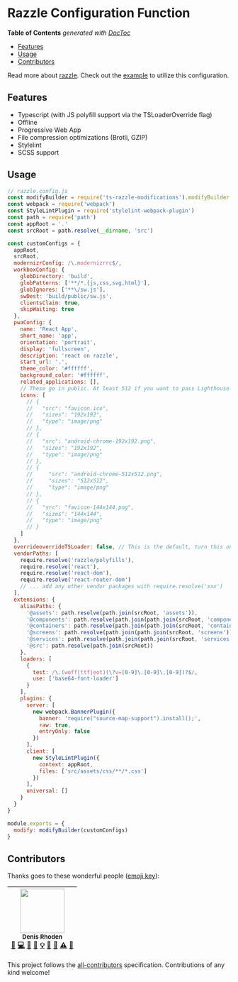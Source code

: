 # Razzle Configuration Function

<!-- START doctoc generated TOC please keep comment here to allow auto update -->
<!-- DON'T EDIT THIS SECTION, INSTEAD RE-RUN doctoc TO UPDATE -->
**Table of Contents**  *generated with [DocToc](https://github.com/thlorenz/doctoc)*

- [Features](#features)
- [Usage](#usage)
- [Contributors](#contributors)

<!-- END doctoc generated TOC please keep comment here to allow auto update -->

Read more about [razzle](https://github.com/jaredpalmer/razzle).
Check out the [example](./examples) to utilize this configuration.

## Features

- Typescript (with JS polyfill support via the TSLoaderOverride flag)
- Offline
- Progressive Web App
- File compression optimizations (Brotli, GZIP)
- Stylelint
- SCSS support

## Usage

```js
// razzle.config.js
const modifyBuilder = require('ts-razzle-modifications').modifyBuilder
const webpack = require('webpack')
const StyleLintPlugin = require('stylelint-webpack-plugin')
const path = require('path')
const appRoot = '.'
const srcRoot = path.resolve(__dirname, 'src')

const customConfigs = {
  appRoot,
  srcRoot,
  modernizrConfig: /\.modernizrrc$/,
  workboxConfig: {
    globDirectory: 'build',
    globPatterns: ['**/*.{js,css,svg,html}'],
    globIgnores: ['**\/sw.js'],
    swDest: 'build/public/sw.js',
    clientsClaim: true,
    skipWaiting: true
  },
  pwaConfig: {
    name: 'React App',
    short_name: 'app',
    orientation: 'portrait',
    display: 'fullscreen',
    description: 'react on razzle',
    start_url: '.',
    theme_color: '#ffffff',
    background_color: '#ffffff',
    related_applications: [],
    // These go in public. At least 512 if you want to pass Lighthouse testng.
    icons: [
      // {
      //   "src": "favicon.ico",
      //   "sizes": "192x192",
      //   "type": "image/png"
      // },
      // {
      //   "src": "android-chrome-192x192.png",
      //   "sizes": "192x192",
      //   "type": "image/png"
      // },
      // {
      //     "src": "android-chrome-512x512.png",
      //     "sizes": "512x512",
      //     "type": "image/png"
      // },
      // {
      //   "src": "favicon-144x144.png",
      //   "sizes": "144x144",
      //   "type": "image/png"
      // }
    ]
  },
  overrideoverrideTSLoader: false, // This is the default, turn this on for both Babel + TS support.
  vendorPaths: [
    require.resolve('razzle/polyfills'),
    require.resolve('react'),
    require.resolve('react-dom'),
    require.resolve('react-router-dom')
    // ... add any other vendor packages with require.resolve('xxx')
  ],
  extensions: {
    aliasPaths: {
      '@assets': path.resolve(path.join(srcRoot, 'assets')),
      '@components': path.resolve(path.join(path.join(srcRoot, 'components'))),
      '@containers': path.resolve(path.join(path.join(srcRoot, 'containers'))),
      '@screens': path.resolve(path.join(path.join(srcRoot, 'screens'))),
      '@services': path.resolve(path.join(path.join(srcRoot, 'services'))),
      '@src': path.resolve(path.join(srcRoot))
    },
    loaders: [
      {
        test: /\.(woff|ttf|eot)(\?v=[0-9]\.[0-9]\.[0-9])?$/,
        use: ['base64-font-loader']
      }
    ],
    plugins: {
      server: [
        new webpack.BannerPlugin({
          banner: 'require("source-map-support").install();',
          raw: true,
          entryOnly: false
        })
      ],
      client: [
        new StyleLintPlugin({
          context: appRoot,
          files: ['src/assets/css/**/*.css']
        })
      ],
      universal: []
    }
  }
}

module.exports = {
  modify: modifyBuilder(customConfigs)
}
```

## Contributors

Thanks goes to these wonderful people ([emoji key](https://github.com/kentcdodds/all-contributors#emoji-key)):

<!-- ALL-CONTRIBUTORS-LIST:START - Do not remove or modify this section -->
<!-- prettier-ignore -->
| [<img src="https://avatars1.githubusercontent.com/u/737290?s=400" width="100px;"/><br /><sub><b>Denis Rhoden</b></sub>](http://rhodee.us)<br />[💬](#question-rhodee "Answering Questions") [💻](https://github.com/rhodee/ts-razzle-modifications/commits?author=rhodee "Code") [🎨](#design-rhodee "Design") [📖](https://github.com/rhodee/ts-razzle-modifications/commits?author=rhodee "Documentation") [💡](#example-rhodee "Examples") [🤔](#ideas-rhodee "Ideas, Planning, & Feedback") [👀](#review-rhodee "Reviewed Pull Requests") [⚠️](https://github.com/rhodee/ts-razzle-modifications/commits?author=rhodee "Tests") [🔧](#tool-rhodee "Tools") |
| :---: |
<!-- ALL-CONTRIBUTORS-LIST:END -->

This project follows the [all-contributors](https://github.com/kentcdodds/all-contributors) specification. Contributions of any kind welcome!
